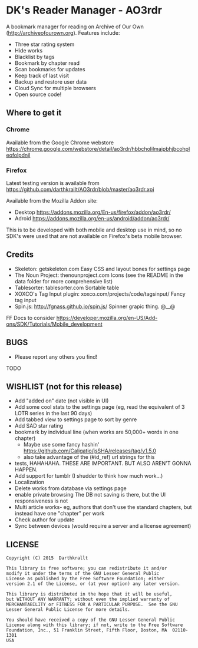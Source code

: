 DK's Reader Manager - AO3rdr
============================

A bookmark manager for reading on Archive of Our Own (http://archiveofourown.org).
Features include:
  - Three star rating system
  - Hide works
  - Blacklist by tags
  - Bookmark by chapter read
  - Scan bookmarks for updates
  - Keep track of last visit
  - Backup and restore user data
  - Cloud Sync for multiple browsers
  - Open source code!

Where to get it
---------------

### Chrome

Available from the Google Chrome webstore https://chrome.google.com/webstore/detail/ao3rdr/hbbcholilmaipbhjbcohpleofolpdnjl

### Firefox

Latest testing version is available from https://github.com/darthkrallt/AO3rdr/blob/master/ao3rdr.xpi

Available from the Mozilla Addon site:
  * Desktop https://addons.mozilla.org/En-us/firefox/addon/ao3rdr/
  * Adroid https://addons.mozilla.org/en-us/android/addon/ao3rdr/

This is to be developed with both mobile and desktop use in mind, so no SDK's 
were used that are not available on Firefox's beta mobile browser.

Credits
-------
- Skeleton: getskeleton.com
    Easy CSS and layout bones for settings page
- The Noun Project: thenounproject.com
    Icons (see the README in the data folder for more comprehensive list)
- Tablesorter: tablesorter.com
    Sortable table
- XOXCO's Tag Input plugin: xoxco.com/projects/code/tagsinput/
    Fancy tag input
- Spin.js: http://fgnass.github.io/spin.js/
    Spinner grapic thing. @__@

FF Docs to consider
https://developer.mozilla.org/en-US/Add-ons/SDK/Tutorials/Mobile_development

BUGS
----
  - Please report any others you find!

TODO

WISHLIST (not for this release)
-------------------------------
  - Add "added on" date (not visible in UI)
  - Add some cool stats to the settings page (eg, read the equivalent of 3 LOTR
      series in the last 90 days)
  - Add tabbed view to settings page to sort by genre
  - Add SAD star rating
  - bookmark by individual line (when works are 50,000+ words in one chapter)
    - Maybe use some fancy hashin' 
        https://github.com/Caligatio/jsSHA/releases/tag/v1.5.0
    - also take advantage of the (#id_ref) url strings for this
  - tests, HAHAHAHA. THESE ARE IMPORTANT. BUT ALSO AREN'T GONNA HAPPEN.
  - Add support for tumblr (I shudder to think how much work...)
  - Localization
  - Delete works from database via settings page
  - enable private browsing
    The DB not saving is there, but the UI responsiveness is not
  - Multi article works- eg, authors that don't use the standard chapters, but
      instead have one "chapter" per work
  - Check author for update
  - Sync between devices (would require a server and a license agreement)

LICENSE
-------
    Copyright (C) 2015  Darthkrallt

    This library is free software; you can redistribute it and/or
    modify it under the terms of the GNU Lesser General Public
    License as published by the Free Software Foundation; either
    version 2.1 of the License, or (at your option) any later version.

    This library is distributed in the hope that it will be useful,
    but WITHOUT ANY WARRANTY; without even the implied warranty of
    MERCHANTABILITY or FITNESS FOR A PARTICULAR PURPOSE.  See the GNU
    Lesser General Public License for more details.

    You should have received a copy of the GNU Lesser General Public
    License along with this library; if not, write to the Free Software
    Foundation, Inc., 51 Franklin Street, Fifth Floor, Boston, MA  02110-1301
    USA
